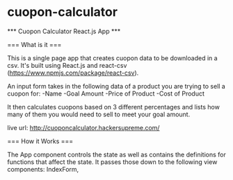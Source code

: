 # cuopon-calculator
*** Cuopon Calculator React.js App ***

=== What is it ===

This is a single page app that creates cuopon data to be downloaded in a csv. It's built using React.js and react-csv (https://www.npmjs.com/package/react-csv). 

An input form takes in the following data of a product you are trying to sell a cuopon for:
  -Name
  -Goal Amount
  -Price of Product
  -Cost of Product

It then calculates cuopons based on 3 different percentages and lists how many of them you would need to sell to meet your goal amount.

live url: http://cuoponcalculator.hackersupreme.com/


=== How it Works ===

The App component controls the state as well as contains the definitions for functions that affect the state. It passes those down to the following view components: IndexForm, 


